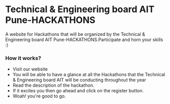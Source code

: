 # Technical & Engineering board AIT Pune-HACKATHONS
 A website for Hackathons that will be organized by the Technical & Engineering board AIT Pune-HACKATHONS.Participate and horn your skills :)
 <h3>How it works?</h3>
 <ul>
 <li>Visit our website</li>
 <li>You will be able to have a glance at all the Hackathons that the Technical & Engineering board AIT will be conducting throughout the year</li>
 <li>Read the description of the hackathon.</li>
 <li>If it excites you then go ahead and click on the register button.</li>
 <li>Woah! you're good to go.</li>
 </ul>
